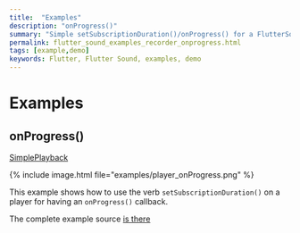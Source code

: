 ```yaml
---
title:  "Examples"
description: "onProgress()"
summary: "Simple setSubscriptionDuration()/onProgress() for a FlutterSoundRecorder"
permalink: flutter_sound_examples_recorder_onprogress.html
tags: [example,demo]
keywords: Flutter, Flutter Sound, examples, demo
---
```

# Examples


## onProgress()

[SimplePlayback](https://github.com/dooboolab/flutter_sound/blob/master/flutter_sound/example/lib/simple_playback/simple_playback.dart)

{% include image.html file="examples/player_onProgress.png" %}

This example shows how to use the verb `setSubscriptionDuration()` on a player for having an `onProgress()` callback.


The complete example source [is there](https://github.com/dooboolab/flutter_sound/blob/master/flutter_sound/example/lib/simple_playback/simple_playback.dart)
